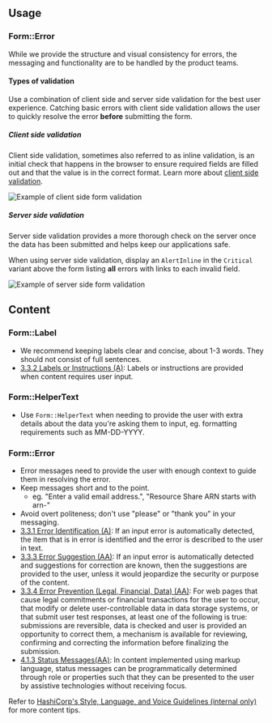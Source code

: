 ## Usage

### Form::Error
While we provide the structure and visual consistency for errors, the messaging and functionality are to be handled by the product teams.

#### Types of validation
Use a combination of client side and server side validation for the best user experience. Catching basic errors with client side validation allows the user to quickly resolve the error **before** submitting the form. 

##### Client side validation
Client side validation, sometimes also referred to as inline validation, is an initial check that happens in the browser to ensure required fields are filled out and that the value is in the correct format. Learn more about [client side validation](https://developer.mozilla.org/en-US/docs/Learn/Forms/Form_validation).

![Example of client side form validation](/assets/components/form/primitives/form-validation-client.png)

##### Server side validation
Server side validation provides a more thorough check on the server once the data has been submitted and helps keep our applications safe. 

When using server side validation, display an `AlertInline` in the `Critical` variant above the form listing **all** errors with links to each invalid field.

![Example of server side form validation](/assets/components/form/primitives/form-validation-server.png)

## Content

### Form::Label
- We recommend keeping labels clear and concise, about 1-3 words. They should not consist of full sentences.
- [3.3.2 Labels or Instructions (A)](https://www.w3.org/WAI/WCAG21/Understanding/labels-or-instructions.html): Labels or instructions are provided when content requires user input.

### Form::HelperText
- Use `Form::HelperText` when needing to provide the user with extra details about the data you're asking them to input, eg. formatting requirements such as MM-DD-YYYY.

### Form::Error
- Error messages need to provide the user with enough context to guide them in resolving the error.
- Keep messages short and to the point.
	- eg. "Enter a valid email address.", "Resource Share ARN starts with arn-"
- Avoid overt politeness; don't use "please" or "thank you" in your messaging.
- [3.3.1 Error Identification (A)](https://www.w3.org/WAI/WCAG21/Understanding/error-identification.html): If an input error is automatically detected, the item that is in error is identified and the error is described to the user in text.
- [3.3.3 Error Suggestion (AA)](https://www.w3.org/WAI/WCAG21/Understanding/error-suggestion.html): If an input error is automatically detected and suggestions for correction are known, then the suggestions are provided to the user, unless it would jeopardize the security or purpose of the content.
- [3.3.4 Error Prevention (Legal, Financial, Data) (AA)](https://www.w3.org/WAI/WCAG21/Understanding/error-prevention-legal-financial-data.html): For web pages that cause legal commitments or financial transactions for the user to occur, that modify or delete user-controllable data in data storage systems, or that submit user test responses, at least one of the following is true: submissions are reversible, data is checked and user is provided an opportunity to correct them, a mechanism is available for reviewing, confirming and correcting the information before finalizing the submission.
- [4.1.3 Status Messages(AA)](https://www.w3.org/WAI/WCAG21/Understanding/status-messages.html): In content implemented using markup language, status messages can be programmatically determined through role or properties such that they can be presented to the user by assistive technologies without receiving focus.

Refer to [HashiCorp's Style, Language, and Voice Guidelines (internal only)](https://docs.google.com/document/d/1MRvGd6tS5JkIwl_GssbyExkMJqOXKeUE00kSEtFi8m8/edit?usp=sharing) for more content tips.